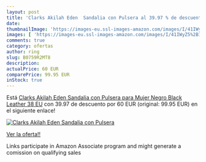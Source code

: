 ```yaml
---
layout: post
title: 'Clarks Akilah Eden  Sandalia con Pulsera al 39.97 % de descuento'
date: 
thumbnailImage: 'https://images-eu.ssl-images-amazon.com/images/I/41IWyZ5%2B1-L._SL200_.jpg'
images: [ 'https://images-eu.ssl-images-amazon.com/images/I/41IWyZ5%2B1-L._SL200_.jpg' ]
comments: true
category: ofertas
author: ring
slug: B0759R2MT8
description:
actualPrice: 60 EUR
comparePrice: 99.95 EUR
inStock: true
---
```


Está [Clarks Akilah Eden  Sandalia con Pulsera para Mujer  Negro  Black Leather   38 EU](https://www.amazon.es/dp/B0759R2MT8/?tag=tolees-21) con 39.97 de descuento por 60 EUR (original: 99.95 EUR) en el siguiente enlace!

[![Clarks Akilah Eden  Sandalia con Pulsera](https://images-eu.ssl-images-amazon.com/images/I/41IWyZ5%2B1-L._SL200_.jpg)](https://www.amazon.es/dp/B0759R2MT8/?tag=tolees-21)

[Ver la oferta!!](https://www.amazon.es/dp/B0759R2MT8/?tag=tolees-21)

Links participate in Amazon Associate program and might generate a comission on qualifying sales


